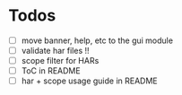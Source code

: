 # Todos
- [ ] move banner, help, etc to the gui module
- [ ] validate har files !!
- [ ] scope filter for HARs
- [ ] ToC in README
- [ ] har + scope usage guide in README
